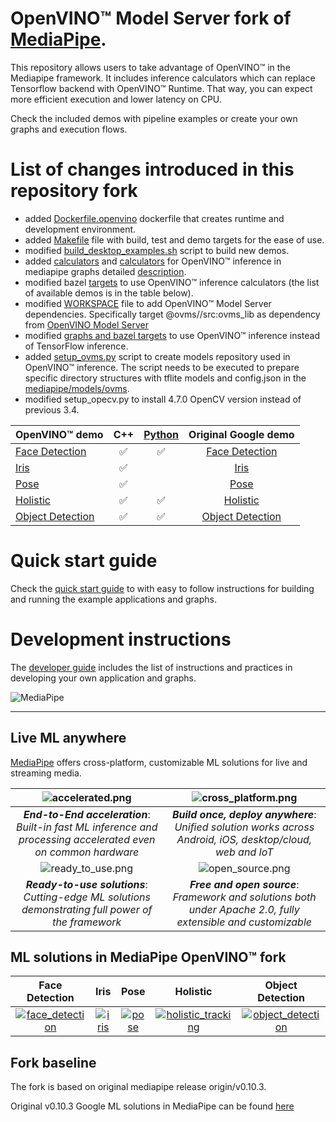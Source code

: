 # OpenVINO&trade; Model Server fork of [MediaPipe](https://google.github.io/mediapipe/).
This repository allows users to take advantage of OpenVINO&trade; in the Mediapipe framework. It includes inference calculators which can replace Tensorflow backend with OpenVINO&trade; Runtime.
That way, you can expect more efficient execution and lower latency on CPU.

Check the included demos with pipeline examples or create your own graphs and execution flows.

# List of changes introduced in this repository fork

- added [Dockerfile.openvino](Dockerfile.openvino) dockerfile that creates runtime and development environment.
- added [Makefile](Makefile) file with build, test and demo targets for the ease of use.
- modified [build_desktop_examples.sh](build_desktop_examples.sh) script to build new demos.
- added [calculators](mediapipe/calculators/ovms) and [calculators](mediapipe/calculators/openvino) for OpenVINO&trade; inference in mediapipe graphs
  detailed [description](mediapipe/calculators/ovms/calculators.md).
- modified bazel [targets](mediapipe/examples/desktop) to use OpenVINO&trade; inference calculators (the list of available demos is in the table below).
- modified [WORKSPACE](WORKSPACE) file to add OpenVINO&trade; Model Server dependencies.
  Specifically target @ovms//src:ovms_lib as dependency from [OpenVINO Model Server](https://github.com/openvinotoolkit/model_server)
- modified [graphs and bazel targets](mediapipe/modules/) to use OpenVINO&trade; inference instead of TensorFlow inference.
- added [setup_ovms.py](setup_ovms.py) script to create models repository used in OpenVINO&trade; inference. The script needs to be executed to prepare specific directory structures with tflite models and config.json in the [mediapipe/models/ovms](directory).
- modified setup_opecv.py to install 4.7.0 OpenCV version instead of previous 3.4.

[]() OpenVINO&trade; demo                                                    | C++                                                     | [Python](mediapipe/examples/python/README.md)                              | Original Google demo                                                        |
:---------------------------------------------------------------------------------------- | :-----------------------------------------------------: | :-----------------------------------------------------------: | :---------------------------------------------------------------------------------------: |
[Face Detection](mediapipe/examples/desktop/face_detection/README.md)                     | ✅                                                      | ✅                                                              |[Face Detection](https://google.github.io/mediapipe/solutions/face_detection)             |
[Iris](mediapipe/examples/desktop/iris_tracking/README.md)                                | ✅                                                      |                                                                |[Iris](https://google.github.io/mediapipe/solutions/iris)                                 |
[Pose](mediapipe/examples/desktop/pose_tracking/README.md)                                | ✅                                                      |                                                                |[Pose](https://google.github.io/mediapipe/solutions/pose)                                 |
[Holistic](mediapipe/examples/desktop/holistic_tracking/README.md)                        | ✅                                                      | ✅                                                              |[Holistic](https://google.github.io/mediapipe/solutions/holistic)                         |
[Object Detection](mediapipe/examples/desktop/object_detection/README.md)                 | ✅                                                      | ✅                                                              |[Object Detection](https://google.github.io/mediapipe/solutions/object_detection)         |

# Quick start guide

Check the [quick start guide](docs/quickstartguide.md) to with easy to follow instructions for building and running the example applications and graphs.

# Development instructions

The [developer guide](docs/development.md) includes the list of instructions and practices in developing your own application and graphs.

![MediaPipe](https://mediapipe.dev/images/mediapipe_small.png)

--------------------------------------------------------------------------------

## Live ML anywhere

[MediaPipe](https://google.github.io/mediapipe/) offers cross-platform, customizable
ML solutions for live and streaming media.

![accelerated.png](https://mediapipe.dev/images/accelerated_small.png)                                                               | ![cross_platform.png](https://mediapipe.dev/images/cross_platform_small.png)
:------------------------------------------------------------------------------------------------------------: | :----------------------------------------------------:
***End-to-End acceleration***: *Built-in fast ML inference and processing accelerated even on common hardware* | ***Build once, deploy anywhere***: *Unified solution works across Android, iOS, desktop/cloud, web and IoT*
![ready_to_use.png](https://mediapipe.dev/images/ready_to_use_small.png)                                                             | ![open_source.png](https://mediapipe.dev/images/open_source_small.png)
***Ready-to-use solutions***: *Cutting-edge ML solutions demonstrating full power of the framework*            | ***Free and open source***: *Framework and solutions both under Apache 2.0, fully extensible and customizable*

## ML solutions in MediaPipe OpenVINO&trade; fork

Face Detection                                                                                                                 | Iris                                                                                                      | Pose                                                                                                      | Holistic                                                                          | Object Detection                                              |
:----------------------------------------------------------------------------------------------------------------------------: | :-------------------------------------------------------------------------------------------------------: | :-------------------------------------------------------------------------------------------------------: | :------: | :----------------------------------------------------------------------------------------------------------------------------------: |
[![face_detection](https://mediapipe.dev/images/mobile/face_detection_android_gpu_small.gif)](https://google.github.io/mediapipe/solutions/face_detection) | [![iris](https://mediapipe.dev/images/mobile/iris_tracking_android_gpu_small.gif)](https://google.github.io/mediapipe/solutions/iris) | [![pose](https://mediapipe.dev/images/mobile/pose_tracking_android_gpu_small.gif)](https://google.github.io/mediapipe/solutions/pose) | [![holistic_tracking](https://mediapipe.dev/images/mobile/holistic_tracking_android_gpu_small.gif)](https://google.github.io/mediapipe/solutions/holistic) | [![object_detection](https://mediapipe.dev/images/mobile/object_detection_android_gpu_small.gif)](https://google.github.io/mediapipe/solutions/object_detection) |

## Fork baseline
The fork is based on original mediapipe release origin/v0.10.3.

Original v0.10.3 Google ML solutions in MediaPipe can be found [here](https://github.com/google/mediapipe/tree/v0.10.3)